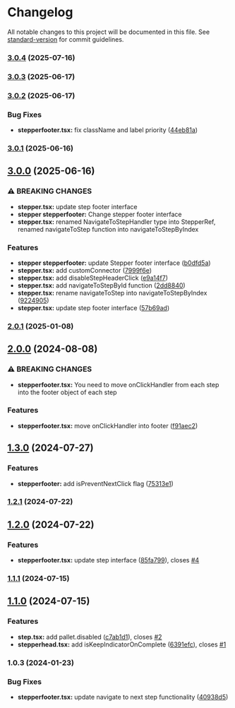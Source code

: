 # Changelog

All notable changes to this project will be documented in this file. See [standard-version](https://github.com/conventional-changelog/standard-version) for commit guidelines.

### [3.0.4](https://github.com/DonAdam2/react-dynamic-stepper/compare/v3.0.3...v3.0.4) (2025-07-16)

### [3.0.3](https://github.com/DonAdam2/react-dynamic-stepper/compare/v3.0.2...v3.0.3) (2025-06-17)

### [3.0.2](https://github.com/DonAdam2/react-dynamic-stepper/compare/v3.0.1...v3.0.2) (2025-06-17)


### Bug Fixes

* **stepperfooter.tsx:** fix className and label priority ([44eb81a](https://github.com/DonAdam2/react-dynamic-stepper/commit/44eb81ad7dce02ee4d7d17468174139734c862ae))

### [3.0.1](https://github.com/DonAdam2/react-dynamic-stepper/compare/v3.0.0...v3.0.1) (2025-06-16)

## [3.0.0](https://github.com/DonAdam2/react-dynamic-stepper/compare/v2.0.1...v3.0.0) (2025-06-16)


### ⚠ BREAKING CHANGES

* **stepper.tsx:** update step footer interface
* **stepper stepperfooter:** Change stepper footer interface
* **stepper.tsx:** renamed NavigateToStepHandler type into StepperRef, renamed navigateToStep function
into navigateToStepByIndex

### Features

* **stepper stepperfooter:** update Stepper footer interface ([b0dfd5a](https://github.com/DonAdam2/react-dynamic-stepper/commit/b0dfd5a3e7acc00277e9e0e0979189ba052187ca))
* **stepper.tsx:** add customConnector ([7999f6e](https://github.com/DonAdam2/react-dynamic-stepper/commit/7999f6ef2ec194807f56b2f6e811059675e0a83e))
* **stepper.tsx:** add disableStepHeaderClick ([e9a14f7](https://github.com/DonAdam2/react-dynamic-stepper/commit/e9a14f792ae2a30afd33b04573c28d10e96efe5b))
* **stepper.tsx:** add navigateToStepById function ([2dd8840](https://github.com/DonAdam2/react-dynamic-stepper/commit/2dd88403abd6a69a5a16bf360ca0fba906fd5cf5))
* **stepper.tsx:** rename navigateToStep into navigateToStepByIndex ([9224905](https://github.com/DonAdam2/react-dynamic-stepper/commit/9224905abc670ebdd36ee9f636eaa01bc4eb116d))
* **stepper.tsx:** update step footer interface ([57b69ad](https://github.com/DonAdam2/react-dynamic-stepper/commit/57b69ad15766ac76aa610e3b5f44671e9cea256f))

### [2.0.1](https://github.com/DonAdam2/react-dynamic-stepper/compare/v2.0.0...v2.0.1) (2025-01-08)

## [2.0.0](https://github.com/DonAdam2/react-dynamic-stepper/compare/v1.3.0...v2.0.0) (2024-08-08)


### ⚠ BREAKING CHANGES

* **stepperfooter.tsx:** You need to move onClickHandler from each step into the footer object of each step

### Features

* **stepperfooter.tsx:** move onClickHandler into footer ([f91aec2](https://github.com/DonAdam2/react-dynamic-stepper/commit/f91aec2cc4ece9131a0b2db8aaee86fe71df9eb2))

## [1.3.0](https://github.com/DonAdam2/react-dynamic-stepper/compare/v1.2.1...v1.3.0) (2024-07-27)


### Features

* **stepperfooter:** add isPreventNextClick flag ([75313e1](https://github.com/DonAdam2/react-dynamic-stepper/commit/75313e10a288543ab3765336101712088130a469))

### [1.2.1](https://github.com/DonAdam2/react-dynamic-stepper/compare/v1.2.0...v1.2.1) (2024-07-22)

## [1.2.0](https://github.com/DonAdam2/react-dynamic-stepper/compare/v1.1.1...v1.2.0) (2024-07-22)


### Features

* **stepperfooter.tsx:** update step interface ([85fa799](https://github.com/DonAdam2/react-dynamic-stepper/commit/85fa799f4454dec5e495148e87054c8221e1cce6)), closes [#4](https://github.com/DonAdam2/react-dynamic-stepper/issues/4)

### [1.1.1](https://github.com/DonAdam2/react-dynamic-stepper/compare/v1.1.0...v1.1.1) (2024-07-15)

## [1.1.0](https://github.com/DonAdam2/react-dynamic-stepper/compare/v1.0.4...v1.1.0) (2024-07-15)


### Features

* **step.tsx:** add pallet.disabled ([c7ab1d1](https://github.com/DonAdam2/react-dynamic-stepper/commit/c7ab1d1fa1c795b741c55e59b541ad40615eb743)), closes [#2](https://github.com/DonAdam2/react-dynamic-stepper/issues/2)
* **stepperhead.tsx:** add isKeepIndicatorOnComplete ([6391efc](https://github.com/DonAdam2/react-dynamic-stepper/commit/6391efce9c98bd88be53131f6e5ebeeed7181c9c)), closes [#1](https://github.com/DonAdam2/react-dynamic-stepper/issues/1)

### 1.0.3 (2024-01-23)


### Bug Fixes

* **stepperfooter.tsx:** update navigate to next step functionality ([40938d5](https://github.com/DonAdam2/react-dynamic-stepper/commit/40938d5d6de6b1882de95e2d7f019e9fb29dd324))
